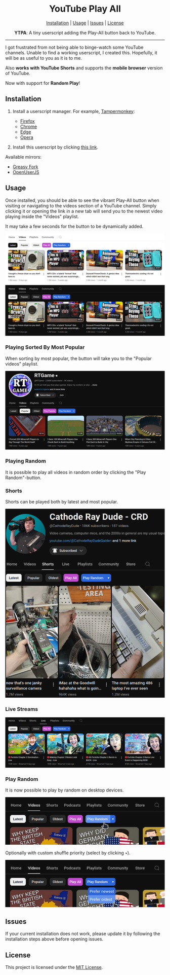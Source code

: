 <div align="center">
    <h1>YouTube Play All</h1>
    <a href="#installation">Installation</a> |
    <a href="#usage">Usage</a> |
    <a href="#issues">Issues</a> |
    <a href="#license">License</a>
    <p>
        <strong>YTPA</strong>: A tiny userscript adding the Play-All button back to YouTube.
    </p>
</div>

---

I got frustrated from not being able to binge-watch some YouTube channels. Unable to find a working userscript, I created this. Hopefully, it will be as useful to you as it is to me.

Also **works with YouTube Shorts** and supports the **mobile browser** version of YouTube.

Now with support for **Random Play**!

## Installation

1. Install a userscript manager. For example, [Tampermonkey](https://www.tampermonkey.net/):
   - [Firefox](https://addons.mozilla.org/en/firefox/addon/tampermonkey/)<br>
   - [Chrome](https://chrome.google.com/webstore/detail/tampermonkey/dhdgffkkebhmkfjojejmpbldmpobfkfo)<br>
   - [Edge](https://microsoftedge.microsoft.com/addons/detail/tampermonkey/iikmkjmpaadaobahmlepeloendndfphd)<br>
   - [Opera](https://addons.opera.com/en/extensions/details/tampermonkey-beta/)<br>

2. Install this userscript by clicking [this link](../../raw/main/script.user.js).

Available mirrors:
   - [Greasy Fork](https://greasyfork.org/en/scripts/490557-youtube-play-all)
   - [OpenUserJS](https://openuserjs.org/scripts/RobertWesner/YouTube_Play_All)


## Usage

Once installed, you should be able to see the vibrant Play-All button when visiting or navigating to the videos section of a YouTube channel.
Simply clicking it or opening the link in a new tab will send you to the newest video playing inside the "Videos" playlist.

It may take a few seconds for the button to be dynamically added.

![screenshot.png](readme/screenshot.png)
![screenshot_dark.png](readme/screenshot_dark.png)


### Playing Sorted By Most Popular

When sorting by most popular, the button will take you to the "Popular videos" playlist.

![popular.png](readme/popular.png)


### Playing Random

It is possible to play all videos in random order by clicking the "Play Random"-button.


### Shorts

Shorts can be played both by latest and most popular.

![shorts.png](readme/shorts.png)


### Live Streams

![live.png](readme/live.png)


### Play Random

It is now possible to play by random on desktop devices.

![play_random.png](readme/play_random.png)

Optionally with custom shuffle priority (select by clicking `▾`).

![play_random_custom.png](readme/play_random_custom.png)


## Issues

If your current installation does not work, please update it by following the installation steps above before opening issues.


## License

This project is licensed under the [MIT License](../../raw/main/LICENSE.txt).
